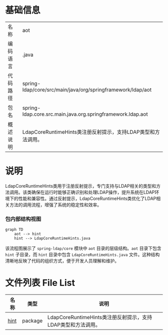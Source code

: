 # 基础信息

|      |      |
|------|------|
| 名称 | aot |
| 编码语言 | .java |
| 代码路径 | spring-ldap/core/src/main/java/org/springframework/ldap/aot |
| 包名 | spring-ldap.core.src.main.java.org.springframework.ldap.aot |
| 概述说明 | LdapCoreRuntimeHints类注册反射提示，支持LDAP类型和方法调用。 |

# 说明

LdapCoreRuntimeHints类用于注册反射提示，专门支持与LDAP相关的类型和方法调用。该类确保在运行时能够正确识别和处理LDAP操作，提升系统在LDAP环境下的性能和兼容性。通过反射提示，LdapCoreRuntimeHints类优化了LDAP相关方法的调用流程，增强了系统的稳定性和效率。


### 包内部结构视图

```mermaid
graph TD
    aot --> hint
    hint --> LdapCoreRuntimeHints.java
```

该流程图展示了 `spring-ldap/core` 模块中 `aot` 目录的层级结构。`aot` 目录下包含 `hint` 子目录，而 `hint` 目录中包含 `LdapCoreRuntimeHints.java` 文件。这种结构清晰地反映了代码的组织方式，便于开发人员理解和维护。

# 文件列表 File List

| 名称   | 类型  | 说明 |
|-------|------|-------------|
| [hint](hint/_module.md) | package | LdapCoreRuntimeHints类注册反射提示，支持LDAP类型和方法调用。 |


